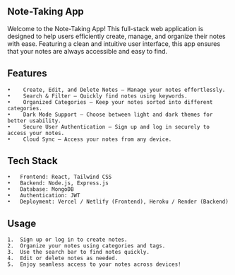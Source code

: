 ## Note-Taking App

Welcome to the Note-Taking App! This full-stack web application is designed to help users efficiently create, manage, and organize their notes with ease. Featuring a clean and intuitive user interface, this app ensures that your notes are always accessible and easy to find.

 ## Features
	•	 Create, Edit, and Delete Notes – Manage your notes effortlessly.
	•	 Search & Filter – Quickly find notes using keywords.
	•	 Organized Categories – Keep your notes sorted into different categories.
	•	 Dark Mode Support – Choose between light and dark themes for better usability.
	•	 Secure User Authentication – Sign up and log in securely to access your notes.
	•	 Cloud Sync – Access your notes from any device.

 ## Tech Stack
	•	Frontend: React, Tailwind CSS
	•	Backend: Node.js, Express.js
	•	Database: MongoDB
	•	Authentication: JWT
	•	Deployment: Vercel / Netlify (Frontend), Heroku / Render (Backend)


 ## Usage
	1.	Sign up or log in to create notes.
	2.	Organize your notes using categories and tags.
	3.	Use the search bar to find notes quickly.
	4.	Edit or delete notes as needed.
	5.	Enjoy seamless access to your notes across devices!

